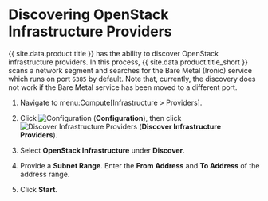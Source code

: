 # Discovering OpenStack Infrastructure Providers

{{ site.data.product.title }} has the ability to discover OpenStack infrastructure
providers. In this process, {{ site.data.product.title_short }} scans a network
segment and searches for the Bare Metal (Ironic) service which runs on
port `6385` by default. Note that, currently, the discovery does not
work if the Bare Metal service has been moved to a different port.

1.  Navigate to menu:Compute\[Infrastructure \> Providers\].

2.  Click ![Configuration](../images/1847.png) (**Configuration**), then
    click ![Discover Infrastructure Providers](../images/1942.png)
    (**Discover Infrastructure Providers**).

3.  Select **OpenStack Infrastructure** under **Discover**.

4.  Provide a **Subnet Range**. Enter the **From Address** and **To
    Address** of the address range.

5.  Click **Start**.
